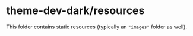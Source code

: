# theme-dev-dark/resources

This folder contains static resources (typically an `"images"` folder as well).

